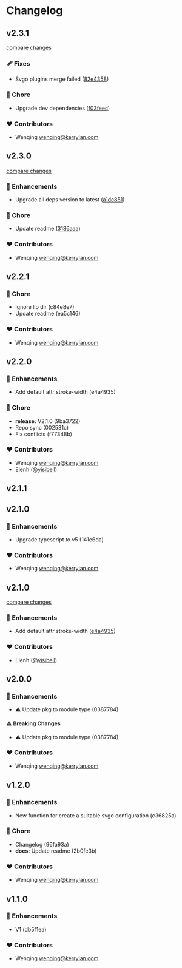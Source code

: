 # Changelog


## v2.3.1

[compare changes](https://github.com/yisibell/svgo-extra/compare/v2.3.0...v2.3.1)

### 🩹 Fixes

- Svgo plugins merge failed ([82e4358](https://github.com/yisibell/svgo-extra/commit/82e4358))

### 🏡 Chore

- Upgrade dev dependencies ([f03feec](https://github.com/yisibell/svgo-extra/commit/f03feec))

### ❤️ Contributors

- Wenqing <wenqing@kerrylan.com>

## v2.3.0

[compare changes](https://github.com/yisibell/svgo-extra/compare/v2.2.1...v2.3.0)

### 🚀 Enhancements

- Upgrade all deps version to latest ([a1dc851](https://github.com/yisibell/svgo-extra/commit/a1dc851))

### 🏡 Chore

- Update readme ([3136aaa](https://github.com/yisibell/svgo-extra/commit/3136aaa))

### ❤️ Contributors

- Wenqing <wenqing@kerrylan.com>

## v2.2.1


### 🏡 Chore

  - Ignore lib dir (c84e8e7)
  - Update readme (ea5c146)

### ❤️  Contributors

- Wenqing <wenqing@kerrylan.com>

## v2.2.0


### 🚀 Enhancements

  - Add default attr stroke-width (e4a4935)

### 🏡 Chore

  - **release:** V2.1.0 (9ba3722)
  - Repo sync (002531c)
  - Fix conflicts (f77348b)

### ❤️  Contributors

- Wenqing <wenqing@kerrylan.com>
- Elenh ([@yisibell](http://github.com/yisibell))

## v2.1.1

## v2.1.0


### 🚀 Enhancements

  - Upgrade typescript to v5 (141e6da)

### ❤️  Contributors

- Wenqing <wenqing@kerrylan.com>
## v2.1.0

[compare changes](https://github.com/yisibell/svgo-extra/compare/v2.0.0...v2.1.0)


### 🚀 Enhancements

  - Add default attr stroke-width ([e4a4935](https://github.com/yisibell/svgo-extra/commit/e4a4935))

### ❤️  Contributors

- Elenh ([@yisibell](http://github.com/yisibell))

## v2.0.0


### 🚀 Enhancements

  - ⚠️  Update pkg to module type (0387784)

#### ⚠️  Breaking Changes

  - ⚠️  Update pkg to module type (0387784)

### ❤️  Contributors

- Wenqing <wenqing@kerrylan.com>

## v1.2.0


### 🚀 Enhancements

  - New function for create a suitable svgo configuration (c36825a)

### 🏡 Chore

  - Changelog (96fa93a)
  - **docs:** Update readme (2b0fe3b)

### ❤️  Contributors

- Wenqing <wenqing@kerrylan.com>

## v1.1.0


### 🚀 Enhancements

  - V1 (db5f1ea)

### ❤️  Contributors

- Wenqing <wenqing@kerrylan.com>

